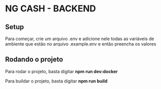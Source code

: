 # NG CASH - BACKEND

## Setup

Para começar, crie um arquivo .env e adicione nele todas as variáveis de ambiente que estão no arquivo .example.env e então preencha os valores

## Rodando o projeto

Para rodar o projeto, basta digitar **npm run dev:docker**

Para buildar o projeto, basta digitar **npm run build**
